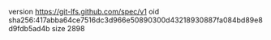 version https://git-lfs.github.com/spec/v1
oid sha256:417abba64ce7516dc3d966e50890300d43218930887fa084bd89e8d9fdb5ad4b
size 2898
